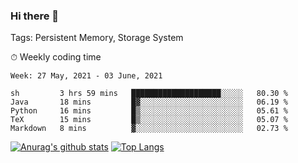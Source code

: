 ### Hi there 👋

Tags: Persistent Memory, Storage System

<!--

[![Anurag's github stats](https://github-readme-stats.vercel.app/api?username=wwyf)](https://github.com/anuraghazra/github-readme-stats)

[![Anurag's github stats](https://github-readme-stats.vercel.app/api?username=wwyf&count_private=true)](https://github.com/anuraghazra/github-readme-stats)


[![Top Langs](https://github-readme-stats.vercel.app/api/top-langs/?username=wwyf&count_private=true&&hide=jupyter%20notebook,html)](https://github.com/anuraghazra/github-readme-stats)



-->


⏱ Weekly coding time

<!--START_SECTION:waka-->
```text
Week: 27 May, 2021 - 03 June, 2021

sh         3 hrs 59 mins   ████████████████████░░░░░   80.30 % 
Java       18 mins         █▓░░░░░░░░░░░░░░░░░░░░░░░   06.19 % 
Python     16 mins         █▒░░░░░░░░░░░░░░░░░░░░░░░   05.61 % 
TeX        15 mins         █▒░░░░░░░░░░░░░░░░░░░░░░░   05.07 % 
Markdown   8 mins          ▓░░░░░░░░░░░░░░░░░░░░░░░░   02.73 % 
```
<!--END_SECTION:waka-->



[![Anurag's github stats](https://github-readme-stats.vercel.app/api?username=wwyf&count_private=true&show_icons=true&hide_border=true)](https://github.com/anuraghazra/github-readme-stats) [![Top Langs](https://github-readme-stats.vercel.app/api/top-langs/?username=wwyf&count_private=true&hide=jupyter%20notebook,html,OpenEdge%20ABL&langs_count=10&layout=compact&hide_border=true)](https://github.com/anuraghazra/github-readme-stats)

<!--

[![willianrod's wakatime stats](https://github-readme-stats.vercel.app/api/wakatime?username=wwyf)](https://github.com/anuraghazra/github-readme-stats)


-->
